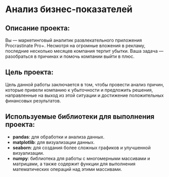 # Анализ бизнес-показателей
## Описание проекта: 
Вы — маркетинговый аналитик развлекательного приложения Procrastinate Pro+. Несмотря на огромные вложения в рекламу, последние несколько месяцев компания терпит убытки. Ваша задача — разобраться в причинах и помочь компании выйти в плюс.
## Цель проекта: 
Цель данной работы заключается в том, чтобы провести анализ причин, которые привели компанию к убыточности и предложить решения, направленные на выход из этой ситуации и достижение положительных финансовых результатов.
## Используемые библиотеки для выполнения проекта:
- **pandas**: для обработки и анализа данных.
- **matplotlib**: для визуализации данных.
- **seaborn**: для создания более сложных графиков и улучшенной визуализации.
- **numpy**: библиотека для работы с многомерными массивами и матрицами, а также содержит функции для выполнения математических операций над этими массивами.






